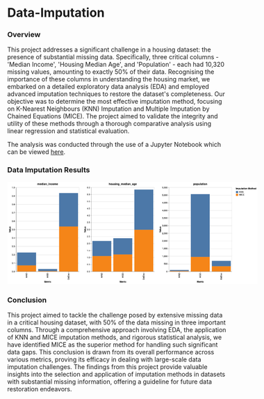 # Data-Imputation

### Overview

This project addresses a significant challenge in a housing dataset: the presence of substantial missing data. Specifically, three critical columns - 'Median Income', 'Housing Median Age', and 'Population' - each had 10,320 missing values, amounting to exactly 50% of their data. Recognising the importance of these columns in understanding the housing market, we embarked on a detailed exploratory data analysis (EDA) and employed advanced imputation techniques to restore the dataset's completeness. Our objective was to determine the most effective imputation method, focusing on K-Nearest Neighbours (KNN) Imputation and Multiple Imputation by Chained Equations (MICE). The project aimed to validate the integrity and utility of these methods through a thorough comparative analysis using linear regression and statistical evaluation.

The analysis was conducted through the use of a Jupyter Notebook which can be viewed [here](https://nbviewer.org/github/NathanDawson/Data-Imputation/blob/main/Data-Imputation.ipynb).


### Data Imputation Results

<img
  src="KNNvsMICE.png"
  alt="Grouped bar charts comparing data imputation performance metrics against KNN and MICE."
  title="Comparative Analysis"
  style="display: inline-block; margin: 0 auto; max-width: 60vw"/>



### Conclusion

This project aimed to tackle the challenge posed by extensive missing data in a critical housing dataset, with 50% of the data missing in three important columns. Through a comprehensive approach involving EDA, the application of KNN and MICE imputation methods, and rigorous statistical analysis, we have identified MICE as the superior method for handling such significant data gaps. This conclusion is drawn from its overall performance across various metrics, proving its efficacy in dealing with large-scale data imputation challenges. The findings from this project provide valuable insights into the selection and application of imputation methods in datasets with substantial missing information, offering a guideline for future data restoration endeavors.
